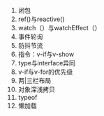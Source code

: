 1. 闭包
2. ref()与reactive()
3. watch（）与watchEffect（）
4. 事件轮询
5. 防抖节流
6. 指令：v-if与v-show
7. type与interface异同
8. v-if与v-for的优先级
9. 两|三栏布局
10. 对象深浅拷贝
11. typeof
12. 懒加载